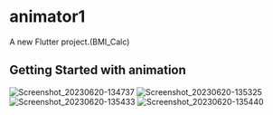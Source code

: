 # animator1

A new Flutter project.(BMI_Calc)

## Getting Started with animation

![Screenshot_20230620-134737](https://github.com/smit11001/BMI_Calc_animation/assets/113500028/d2aae4ca-7f1d-4c8b-b08c-5d676b298697)
![Screenshot_20230620-135325](https://github.com/smit11001/BMI_Calc_animation/assets/113500028/671af8d4-fa7b-4264-a8b6-fddfe9dbe6f1)
![Screenshot_20230620-135433](https://github.com/smit11001/BMI_Calc_animation/assets/113500028/5da049e4-65dd-40d8-b186-89001ece1aa1)
![Screenshot_20230620-135440](https://github.com/smit11001/BMI_Calc_animation/assets/113500028/10eb34ab-e62a-4938-87c6-9dc62821aee1)
